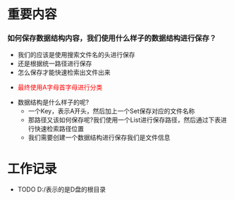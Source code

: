 # 重要内容
### 如何保存数据结构内容，我们使用什么样子的数据结构进行保存？
* 我们的应该是使用搜索文件名的头进行保存
* 还是根据统一路径进行保存
* 怎么保存才能快速检索出文件出来
* <p style="color: red">最终使用A字母首字母进行分类</p>
* 数据结构是什么样子的呢?
  * 一个Key，表示A开头，然后加上一个Set保存对应的文件名称
  * 那路径又该如何保存呢?我们使用一个List进行保存路径，然后通过下表进行快速检索路径位置
  * 我们需要创建一个数据结构进行保存我们是文件信息


# 工作记录
* TODO D:/表示的是D盘的根目录
